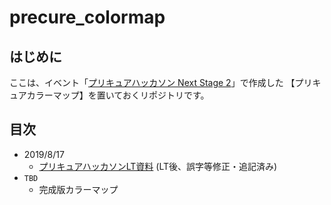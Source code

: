 # precure_colormap

## はじめに
ここは、イベント「[プリキュアハッカソン Next Stage 2](https://cure-hack.connpass.com/event/136914/)」で作成した
【プリキュアカラーマップ】を置いておくリポジトリです。

## 目次

 * 2019/8/17
   * [プリキュアハッカソンLT資料](./20190817/precure_colormap.ipynb) (LT後、誤字等修正・追記済み)
 * `TBD` 
   * 完成版カラーマップ
